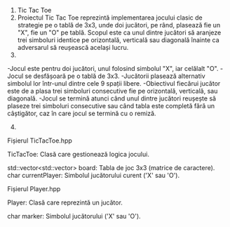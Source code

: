 1. Tic Tac Toe
2. Proiectul Tic Tac Toe reprezintă implementarea jocului clasic de strategie pe o tablă de 3x3, unde doi jucători, pe rând, plasează fie un "X", fie un "O" pe tablă. Scopul este ca unul dintre jucători să aranjeze trei simboluri identice pe orizontală, verticală sau diagonală înainte ca adversarul să reușească același lucru.
3. 
-Jocul este pentru doi jucători, unul folosind simbolul "X", iar celălalt "O".
-Jocul se desfășoară pe o tablă de 3x3.
-Jucătorii plasează alternativ simbolul lor într-unul dintre cele 9 spații libere.
-Obiectivul fiecărui jucător este de a plasa trei simboluri consecutive fie pe orizontală, verticală, sau diagonală.
-Jocul se termină atunci când unul dintre jucători reușește să plaseze trei simboluri consecutive sau când tabla este completă fără un câștigător, caz în care jocul se termină cu o remiză.

4. 
Fișierul TicTacToe.hpp

TicTacToe: Clasă care gestionează logica jocului.

std::vector<std::vector<char>> board: Tabla de joc 3x3 (matrice de caractere).
char currentPlayer: Simbolul jucătorului curent ('X' sau 'O').

Fișierul Player.hpp

Player: Clasă care reprezintă un jucător.

char marker: Simbolul jucătorului ('X' sau 'O').